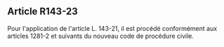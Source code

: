 Article R143-23
----
Pour l'application de l'article L. 143-21, il est procédé conformément aux
articles 1281-2 et suivants du nouveau code de procédure civile.

